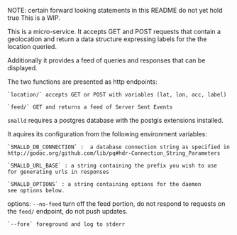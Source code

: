 NOTE: certain forward looking statements in this README do not yet hold true
This is a WIP.

This is a micro-service. It accepts GET and POST requests that contain
a geolocation and return a data structure expressing labels for the
the location queried.

Additionally it provides a feed of queries and responses that can be displayed.

The two functions are presented as http endpoints:

    `location/` accepts GET or POST with variables (lat, lon, acc, label)

    `feed/` GET and returns a feed of Server Sent Events

`smalld` requires a postgres database with the postgis extensions installed.

It aquires its configuration from the following environment variables:

    `SMALLD_DB_CONNECTION` :  a database connection string as specified in
    http://godoc.org/github.com/lib/pq#hdr-Connection_String_Parameters
    
    `SMALLD_URL_BASE` : a string containing the prefix you wish to use
    for generating urls in responses

    `SMALLD_OPTIONS` : a string containing options for the daemon
    see options below.


options:
	`--no-feed` turn off the feed portion, do not respond to requests on
	the `feed/` endpoint, do not push updates. 

	`--fore` foreground and log to stderr 

